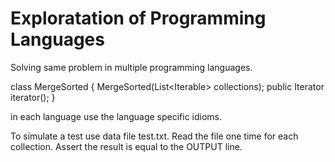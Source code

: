 
# Exploratation of Programming Languages

  Solving same problem in multiple programming languages.

  class MergeSorted<E> {
	 MergeSorted(List<Iterable<E>> collections);
	 public Iterator<E> iterator();
  }

  in each language use the language specific idioms.

  To simulate a test use data file test.txt. Read the file one
  time for each collection. Assert the result is equal to the OUTPUT line.



